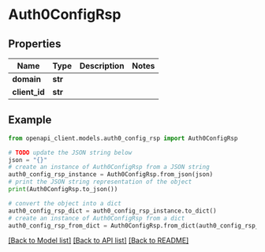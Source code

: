 # Auth0ConfigRsp


## Properties

Name | Type | Description | Notes
------------ | ------------- | ------------- | -------------
**domain** | **str** |  | 
**client_id** | **str** |  | 

## Example

```python
from openapi_client.models.auth0_config_rsp import Auth0ConfigRsp

# TODO update the JSON string below
json = "{}"
# create an instance of Auth0ConfigRsp from a JSON string
auth0_config_rsp_instance = Auth0ConfigRsp.from_json(json)
# print the JSON string representation of the object
print(Auth0ConfigRsp.to_json())

# convert the object into a dict
auth0_config_rsp_dict = auth0_config_rsp_instance.to_dict()
# create an instance of Auth0ConfigRsp from a dict
auth0_config_rsp_from_dict = Auth0ConfigRsp.from_dict(auth0_config_rsp_dict)
```
[[Back to Model list]](../README.md#documentation-for-models) [[Back to API list]](../README.md#documentation-for-api-endpoints) [[Back to README]](../README.md)


